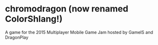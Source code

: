 # chromodragon (now renamed ColorShlang!)

A game for the 2015 Multiplayer Mobile Game Jam hosted by GameIS and DragonPlay
